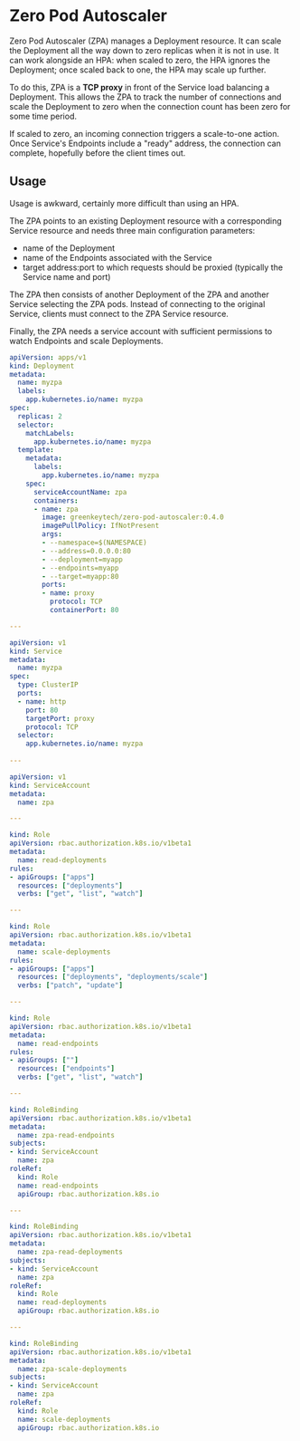 # Zero Pod Autoscaler

Zero Pod Autoscaler (ZPA) manages a Deployment resource. It can scale
the Deployment all the way down to zero replicas when it is not in
use. It can work alongside an HPA: when scaled to zero, the HPA
ignores the Deployment; once scaled back to one, the HPA may scale up
further.

To do this, ZPA is a **TCP proxy** in front of the Service load balancing
a Deployment. This allows the ZPA to track the number of connections
and scale the Deployment to zero when the connection count has been
zero for some time period.

If scaled to zero, an incoming connection triggers a scale-to-one
action. Once Service's Endpoints include a "ready" address, the
connection can complete, hopefully before the client times out.

## Usage

Usage is awkward, certainly more difficult than using an HPA.

The ZPA points to an existing Deployment resource with a corresponding
Service resource and needs three main configuration parameters:

- name of the Deployment
- name of the Endpoints associated with the Service
- target address:port to which requests should be proxied (typically
  the Service name and port)

The ZPA then consists of another Deployment of the ZPA and another
Service selecting the ZPA pods. Instead of connecting to the original
Service, clients must connect to the ZPA Service resource.

Finally, the ZPA needs a service account with sufficient permissions
to watch Endpoints and scale Deployments.

``` yaml
apiVersion: apps/v1
kind: Deployment
metadata:
  name: myzpa
  labels:
    app.kubernetes.io/name: myzpa
spec:
  replicas: 2
  selector:
    matchLabels:
      app.kubernetes.io/name: myzpa
  template:
    metadata:
      labels:
        app.kubernetes.io/name: myzpa
    spec:
      serviceAccountName: zpa
      containers:
      - name: zpa
        image: greenkeytech/zero-pod-autoscaler:0.4.0
        imagePullPolicy: IfNotPresent
        args:
        - --namespace=$(NAMESPACE)
        - --address=0.0.0.0:80
        - --deployment=myapp
        - --endpoints=myapp
        - --target=myapp:80
        ports:
        - name: proxy
          protocol: TCP
          containerPort: 80

---

apiVersion: v1
kind: Service
metadata:
  name: myzpa
spec:
  type: ClusterIP
  ports:
  - name: http
    port: 80
    targetPort: proxy
    protocol: TCP
  selector:
    app.kubernetes.io/name: myzpa
    
---

apiVersion: v1
kind: ServiceAccount
metadata:
  name: zpa

---

kind: Role
apiVersion: rbac.authorization.k8s.io/v1beta1
metadata:
  name: read-deployments
rules:
- apiGroups: ["apps"]
  resources: ["deployments"]
  verbs: ["get", "list", "watch"]

---

kind: Role
apiVersion: rbac.authorization.k8s.io/v1beta1
metadata:
  name: scale-deployments
rules:
- apiGroups: ["apps"]
  resources: ["deployments", "deployments/scale"]
  verbs: ["patch", "update"]

---

kind: Role
apiVersion: rbac.authorization.k8s.io/v1beta1
metadata:
  name: read-endpoints
rules:
- apiGroups: [""]
  resources: ["endpoints"]
  verbs: ["get", "list", "watch"]

---

kind: RoleBinding
apiVersion: rbac.authorization.k8s.io/v1beta1
metadata:
  name: zpa-read-endpoints
subjects:
- kind: ServiceAccount
  name: zpa
roleRef:
  kind: Role
  name: read-endpoints
  apiGroup: rbac.authorization.k8s.io

---

kind: RoleBinding
apiVersion: rbac.authorization.k8s.io/v1beta1
metadata:
  name: zpa-read-deployments
subjects:
- kind: ServiceAccount
  name: zpa
roleRef:
  kind: Role
  name: read-deployments
  apiGroup: rbac.authorization.k8s.io

---

kind: RoleBinding
apiVersion: rbac.authorization.k8s.io/v1beta1
metadata:
  name: zpa-scale-deployments
subjects:
- kind: ServiceAccount
  name: zpa
roleRef:
  kind: Role
  name: scale-deployments
  apiGroup: rbac.authorization.k8s.io
```
